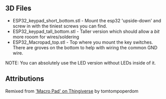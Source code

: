 ## 3D Files

- ESP32\_keypad\_short_bottom.stl - Mount the esp32 'upside-down' and screw in with the tiniest screws you can find.
- ESP32\_keypad\_tall\_bottom.stl - Taller version which should allow a _bit_ more rooom for wires/soldering
- ESP32\_Macropad\_top.stl - Top where you mount the key switches. There are groves on the bottom to help with wiring the common GND wire.

NOTE: You can absolutely use the LED version without LEDs inside of it.

## Attributions

Remixed from ['Macro Pad' on Thingiverse](https://www.thingiverse.com/thing:5628107) by tomtompoperdom
